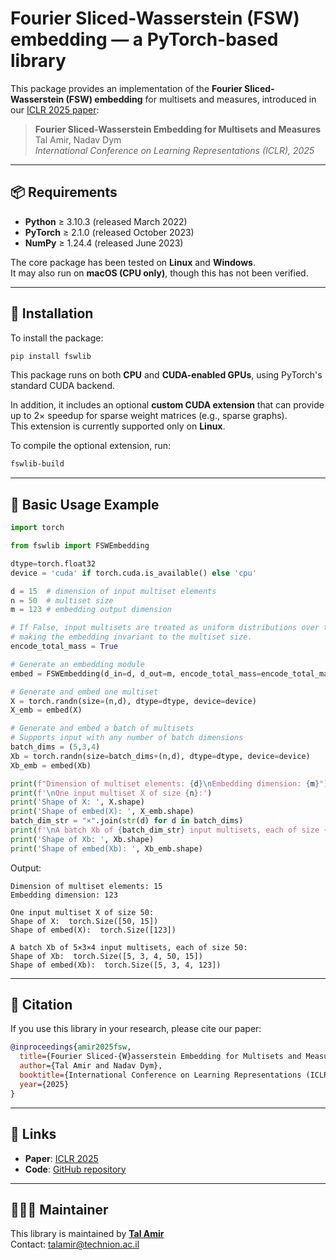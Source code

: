 # Fourier Sliced-Wasserstein (FSW) embedding — a PyTorch-based library

This package provides an implementation of the **Fourier Sliced-Wasserstein (FSW) embedding** for multisets and measures, introduced in our [ICLR 2025 paper](https://iclr.cc/virtual/2025/poster/30562):

> **Fourier Sliced-Wasserstein Embedding for Multisets and Measures**  
> Tal Amir, Nadav Dym  
> *International Conference on Learning Representations (ICLR), 2025*

---

## 📦 Requirements

- **Python** ≥ 3.10.3 (released March 2022)  
- **PyTorch** ≥ 2.1.0 (released October 2023)  
- **NumPy** ≥ 1.24.4 (released June 2023)  
  
The core package has been tested on **Linux** and **Windows**.  
It may also run on **macOS (CPU only)**, though this has not been verified.  


---

## 🔧 Installation

To install the package:

```bash
pip install fswlib
```

This package runs on both **CPU** and **CUDA-enabled GPUs**, using PyTorch's standard CUDA backend.  

In addition, it includes an optional **custom CUDA extension** that can provide up to 2× speedup for sparse weight matrices (e.g., sparse graphs).  
This extension is currently supported only on **Linux**.

  
To compile the optional extension, run:

```bash
fswlib-build
```


---

## 📘 Basic Usage Example

```python
import torch

from fswlib import FSWEmbedding

dtype=torch.float32
device = 'cuda' if torch.cuda.is_available() else 'cpu'

d = 15  # dimension of input multiset elements
n = 50  # multiset size
m = 123 # embedding output dimension

# If False, input multisets are treated as uniform distributions over their elements,
# making the embedding invariant to the multiset size.
encode_total_mass = True

# Generate an embedding module
embed = FSWEmbedding(d_in=d, d_out=m, encode_total_mass=encode_total_mass, device=device, dtype=dtype)

# Generate and embed one multiset
X = torch.randn(size=(n,d), dtype=dtype, device=device)
X_emb = embed(X)

# Generate and embed a batch of multisets
# Supports input with any number of batch dimensions
batch_dims = (5,3,4)
Xb = torch.randn(size=batch_dims+(n,d), dtype=dtype, device=device)
Xb_emb = embed(Xb)

print(f"Dimension of multiset elements: {d}\nEmbedding dimension: {m}")
print(f'\nOne input multiset X of size {n}:')
print('Shape of X: ', X.shape)
print('Shape of embed(X): ', X_emb.shape)
batch_dim_str = "×".join(str(d) for d in batch_dims)
print(f'\nA batch Xb of {batch_dim_str} input multisets, each of size {n}: ')
print('Shape of Xb: ', Xb.shape)
print('Shape of embed(Xb): ', Xb_emb.shape)
```

Output:
```
Dimension of multiset elements: 15
Embedding dimension: 123

One input multiset X of size 50:
Shape of X:  torch.Size([50, 15])
Shape of embed(X):  torch.Size([123])

A batch Xb of 5×3×4 input multisets, each of size 50:
Shape of Xb:  torch.Size([5, 3, 4, 50, 15])
Shape of embed(Xb):  torch.Size([5, 3, 4, 123])
```

---

## 📄 Citation

If you use this library in your research, please cite our paper:

```bibtex
@inproceedings{amir2025fsw,
  title={Fourier Sliced-{W}asserstein Embedding for Multisets and Measures},
  author={Tal Amir and Nadav Dym},
  booktitle={International Conference on Learning Representations (ICLR)},
  year={2025}
}
```

---

## 🔗 Links

- **Paper**: [ICLR 2025](https://iclr.cc/virtual/2025/poster/30562)  
- **Code**: [GitHub repository](https://github.com/tal-amir/fswlib)

---

## 👨🏻‍🔧 Maintainer

This library is maintained by [**Tal Amir**](https://tal-amir.github.io)  
Contact: [talamir@technion.ac.il](mailto:talamir@technion.ac.il)

